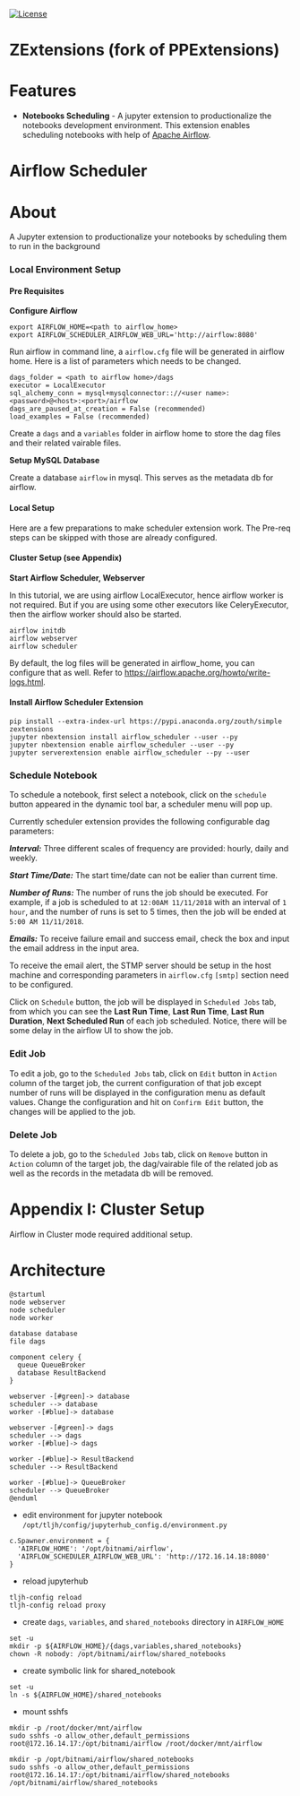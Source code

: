 [![License](https://img.shields.io/badge/License-BSD%203--Clause-blue.svg)](https://opensource.org/licenses/BSD-3-Clause)

# ZExtensions (fork of PPExtensions)


# Features

- **Notebooks Scheduling** - A jupyter extension to productionalize the notebooks development environment. This extension enables scheduling notebooks with help of [Apache Airflow](https://airflow.apache.org/).

# Airflow Scheduler 

# About
A Jupyter extension to productionalize your notebooks by scheduling them to run in the background

### Local Environment Setup

#### Pre Requisites

**Configure Airflow**
```
export AIRFLOW_HOME=<path to airflow_home>
export AIRFLOW_SCHEDULER_AIRFLOW_WEB_URL='http://airflow:8080'
```

Run airflow in command line, a `airflow.cfg` file will be generated in airflow home. Here is a list of parameters which needs to be changed.

```
dags_folder = <path to airflow home>/dags
executor = LocalExecutor
sql_alchemy_conn = mysql+mysqlconnector:://<user name>:<password>@<host>:<port>/airflow
dags_are_paused_at_creation = False (recommended)
load_examples = False (recommended)
```

Create a `dags` and a `variables` folder in airflow home to store the dag files and their related vairable files.

**Setup MySQL Database**

Create a database `airflow` in mysql. This serves as the metadata db for airflow.

#### Local Setup

Here are a few preparations to make scheduler extension work. The Pre-req steps can be skipped with those are already configured.

#### Cluster Setup (see Appendix)

**Start Airflow Scheduler, Webserver**

In this tutorial, we are using airflow LocalExecutor, hence airflow worker is not required. But if you are using some other executors like CeleryExecutor, then the airflow worker should also be started. 

```
airflow initdb
airflow webserver
airflow scheduler 
```

By default, the log files will be generated in airflow_home, you can configure that as well. Refer to https://airflow.apache.org/howto/write-logs.html.

#### Install Airflow Scheduler Extension

```
pip install --extra-index-url https://pypi.anaconda.org/zouth/simple zextensions
jupyter nbextension install airflow_scheduler --user --py 
jupyter nbextension enable airflow_scheduler --user --py
jupyter serverextension enable airflow_scheduler --py --user 
```


### Schedule Notebook

To schedule a notebook, first select a notebook, click on the `schedule` button appeared in the dynamic tool bar, a scheduler menu will pop up. 

Currently scheduler extension provides the following configurable dag parameters:

***Interval:*** Three different scales of frequency are provided: hourly, daily and weekly. 

***Start Time/Date:*** The start time/date can not be ealier than current time.  

***Number of Runs:*** The number of runs the job should be executed. For example, if a job is scheduled to at `12:00AM 11/11/2018` with an interval of `1 hour`, and the number of runs is set to 5 times, then the job will be ended at `5:00 AM 11/11/2018`. 

***Emails:*** To receive failure email and success email, check the box and input the email address in the input area. 

To receive the email alert, the STMP server should be setup in the host machine and corresponding parameters in `airflow.cfg`  `[smtp]` section need to be configured.

Click on `Schedule` button, the job will be displayed in `Scheduled Jobs` tab, from which you can see the **Last Run Time**, **Last Run Time**, **Last Run Duration**, **Next Scheduled Run** of each job scheduled. Notice, there will be some delay in the airflow UI to show the job.

### Edit Job

To edit a job, go to the `Scheduled Jobs` tab, click on `Edit` button in `Action` column of the target job, the current configuration of that job except number of runs will be displayed in the configuration menu as default values.  Change the configuration and hit on `Confirm Edit` button, the changes will be applied to the job.


### Delete Job

To delete a job, go to the `Scheduled Jobs` tab, click on `Remove` button in `Action` column of the target job, the dag/vairable file of the related job as well as the records in the metadata db will be removed. 



# Appendix I: Cluster Setup
Airflow in Cluster mode required additional setup.

# Architecture

```puml
@startuml
node webserver
node scheduler
node worker

database database
file dags

component celery {
  queue QueueBroker
  database ResultBackend
}

webserver -[#green]-> database
scheduler --> database
worker -[#blue]-> database

webserver -[#green]-> dags
scheduler --> dags
worker -[#blue]-> dags

worker -[#blue]-> ResultBackend
scheduler --> ResultBackend

worker -[#blue]-> QueueBroker
scheduler --> QueueBroker
@enduml
```

- edit environment for jupyter notebook `/opt/tljh/config/jupyterhub_config.d/environment.py`
```
c.Spawner.environment = {
  'AIRFLOW_HOME': '/opt/bitnami/airflow',
  'AIRFLOW_SCHEDULER_AIRFLOW_WEB_URL': 'http://172.16.14.18:8080'
}
```

- reload jupyterhub 
```
tljh-config reload
tljh-config reload proxy
```

- create `dags`, `variables`, and `shared_notebooks` directory in `AIRFLOW_HOME`
```
set -u
mkdir -p ${AIRFLOW_HOME}/{dags,variables,shared_notebooks}
chown -R nobody: /opt/bitnami/airflow/shared_notebooks
```
- create symbolic link for shared_notebook
```
set -u
ln -s ${AIRFLOW_HOME}/shared_notebooks
```
- mount sshfs
```
mkdir -p /root/docker/mnt/airflow
sudo sshfs -o allow_other,default_permissions root@172.16.14.17:/opt/bitnami/airflow /root/docker/mnt/airflow

mkdir -p /opt/bitnami/airflow/shared_notebooks
sudo sshfs -o allow_other,default_permissions root@172.16.14.17:/opt/bitnami/airflow/shared_notebooks /opt/bitnami/airflow/shared_notebooks

